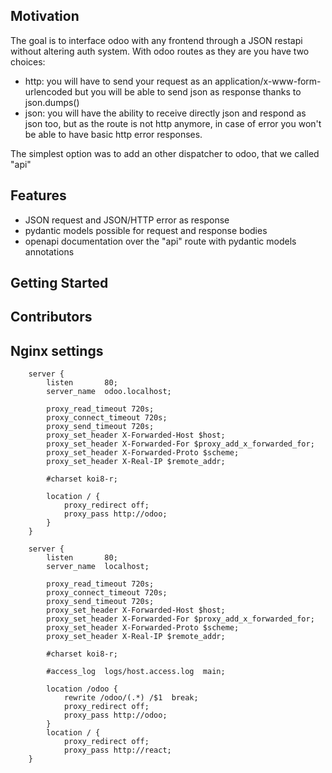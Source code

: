 ## Motivation

The goal is to interface odoo with any frontend through a JSON restapi without altering auth system.
With odoo routes as they are you have two choices:

- http: you will have to send your request as an application/x-www-form-urlencoded
but you will be able to send json as response thanks to json.dumps()
- json: you will have the ability to receive directly json and respond as json too,
but as the route is not http anymore, in case of error you won't be able to have basic
http error responses.

The simplest option was to add an other dispatcher to odoo, that we called "api"

## Features

- JSON request and JSON/HTTP error as response
- pydantic models possible for request and response bodies
- openapi documentation over the "api" route with pydantic models annotations
  
## Getting Started

## Contributors



## Nginx settings

```
    server {
        listen       80;
        server_name  odoo.localhost;

        proxy_read_timeout 720s;
        proxy_connect_timeout 720s;
        proxy_send_timeout 720s;
        proxy_set_header X-Forwarded-Host $host;
        proxy_set_header X-Forwarded-For $proxy_add_x_forwarded_for;
        proxy_set_header X-Forwarded-Proto $scheme;
        proxy_set_header X-Real-IP $remote_addr;

        #charset koi8-r;

        location / {
            proxy_redirect off;
            proxy_pass http://odoo;
        }
    }

    server {
        listen       80;
        server_name  localhost;

        proxy_read_timeout 720s;
        proxy_connect_timeout 720s;
        proxy_send_timeout 720s;
        proxy_set_header X-Forwarded-Host $host;
        proxy_set_header X-Forwarded-For $proxy_add_x_forwarded_for;
        proxy_set_header X-Forwarded-Proto $scheme;
        proxy_set_header X-Real-IP $remote_addr;

        #charset koi8-r;

        #access_log  logs/host.access.log  main;

        location /odoo {
            rewrite /odoo/(.*) /$1  break;
            proxy_redirect off;
            proxy_pass http://odoo;
        }
        location / {
            proxy_redirect off;
            proxy_pass http://react;
    }
```


